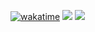 [![wakatime](https://wakatime.com/badge/user/62bdf21c-0268-4dc6-8519-a1cffc8234a0.svg?style=for-the-badge)](https://wakatime.com/@62bdf21c-0268-4dc6-8519-a1cffc8234a0)
![](https://github-readme-stats.vercel.app/api/wakatime?username=@62bdf21c-0268-4dc6-8519-a1cffc8234a0&hide_progress=True&custom_title=My%20Favorites&layout=compact&langs_count=5)
![](https://github-readme-stats.vercel.app/api?username=humbldump&theme=tokyonight&hide_border=true&include_all_commits=false&count_private=false)
